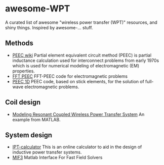 # awesome-WPT
A curated list of awesome "wireless power transfer (WPT)" resources, and shiny things. Inspired by awesome-... stuff.

## Methods
- [PEEC wiki](https://en.wikipedia.org/wiki/Partial_element_equivalent_circuit) Partial element equivalent circuit method (PEEC) is partial inductance calculation used for interconnect problems from early 1970s which is used for numerical modeling of electromagnetic (EM) properties.
- [FFT PEEC](https://github.com/UniPD-DII-ETCOMP/FFT-PEEC) FFT-PEEC code for electromagnetic problems
- [PEEC 1D](https://github.com/UniPD-DII-ETCOMP/PEEC-1D) PEEC code, based on stick elements, for the solution of full-wave electromagnetic problems.

## Coil design

- [Modeling Resonant Coupled Wireless Power Transfer System](https://www.mathworks.com/help/antenna/ug/modeling-resonant-coupled-wireless-power-transfer-system.html) An example from MATLAB.

## System design
- [IPT-calculator](https://github.com/Wireless-power-transfer/IPT-calculator) This is an online calculator to aid in the design of inductive power transfer systems.
- [MIF3](https://github.com/JCCopyrights/MIF3) Matlab Interface For Fast Field Solvers


